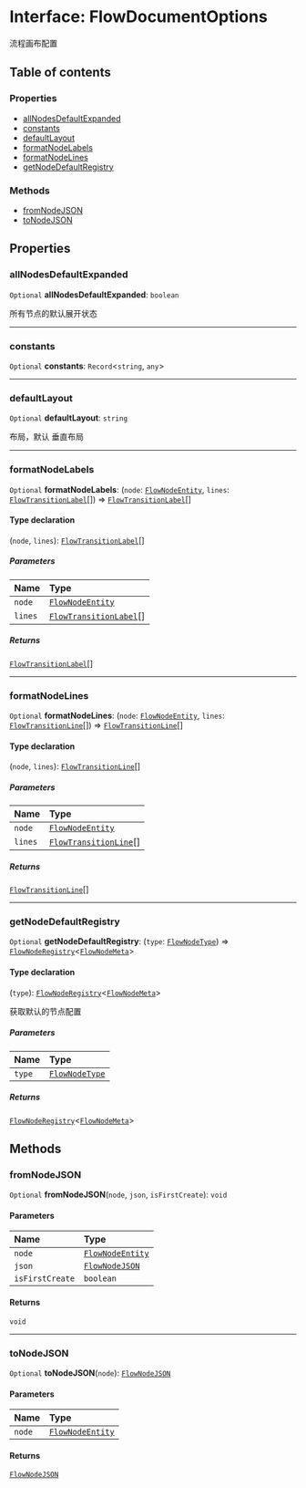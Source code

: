 # Interface: FlowDocumentOptions

流程画布配置

## Table of contents

### Properties

* [allNodesDefaultExpanded](/auto-docs/document/interfaces/FlowDocumentOptions.md#allnodesdefaultexpanded)
* [constants](/auto-docs/document/interfaces/FlowDocumentOptions.md#constants)
* [defaultLayout](/auto-docs/document/interfaces/FlowDocumentOptions.md#defaultlayout)
* [formatNodeLabels](/auto-docs/document/interfaces/FlowDocumentOptions.md#formatnodelabels)
* [formatNodeLines](/auto-docs/document/interfaces/FlowDocumentOptions.md#formatnodelines)
* [getNodeDefaultRegistry](/auto-docs/document/interfaces/FlowDocumentOptions.md#getnodedefaultregistry)

### Methods

* [fromNodeJSON](/auto-docs/document/interfaces/FlowDocumentOptions.md#fromnodejson)
* [toNodeJSON](/auto-docs/document/interfaces/FlowDocumentOptions.md#tonodejson)

## Properties

### allNodesDefaultExpanded

`Optional` **allNodesDefaultExpanded**: `boolean`

所有节点的默认展开状态

***

### constants

`Optional` **constants**: `Record`<`string`, `any`>

***

### defaultLayout

`Optional` **defaultLayout**: `string`

布局，默认 垂直布局

***

### formatNodeLabels

`Optional` **formatNodeLabels**: (`node`: [`FlowNodeEntity`](/auto-docs/document/classes/FlowNodeEntity-1.md), `lines`: [`FlowTransitionLabel`](/auto-docs/document/interfaces/FlowTransitionLabel.md)\[]) => [`FlowTransitionLabel`](/auto-docs/document/interfaces/FlowTransitionLabel.md)\[]

#### Type declaration

(`node`, `lines`): [`FlowTransitionLabel`](/auto-docs/document/interfaces/FlowTransitionLabel.md)\[]

##### Parameters

| Name | Type |
| :------ | :------ |
| `node` | [`FlowNodeEntity`](/auto-docs/document/classes/FlowNodeEntity-1.md) |
| `lines` | [`FlowTransitionLabel`](/auto-docs/document/interfaces/FlowTransitionLabel.md)\[] |

##### Returns

[`FlowTransitionLabel`](/auto-docs/document/interfaces/FlowTransitionLabel.md)\[]

***

### formatNodeLines

`Optional` **formatNodeLines**: (`node`: [`FlowNodeEntity`](/auto-docs/document/classes/FlowNodeEntity-1.md), `lines`: [`FlowTransitionLine`](/auto-docs/document/interfaces/FlowTransitionLine.md)\[]) => [`FlowTransitionLine`](/auto-docs/document/interfaces/FlowTransitionLine.md)\[]

#### Type declaration

(`node`, `lines`): [`FlowTransitionLine`](/auto-docs/document/interfaces/FlowTransitionLine.md)\[]

##### Parameters

| Name | Type |
| :------ | :------ |
| `node` | [`FlowNodeEntity`](/auto-docs/document/classes/FlowNodeEntity-1.md) |
| `lines` | [`FlowTransitionLine`](/auto-docs/document/interfaces/FlowTransitionLine.md)\[] |

##### Returns

[`FlowTransitionLine`](/auto-docs/document/interfaces/FlowTransitionLine.md)\[]

***

### getNodeDefaultRegistry

`Optional` **getNodeDefaultRegistry**: (`type`: [`FlowNodeType`](/auto-docs/document/types/FlowNodeType.md)) => [`FlowNodeRegistry`](/auto-docs/document/interfaces/FlowNodeRegistry-1.md)<[`FlowNodeMeta`](/auto-docs/document/interfaces/FlowNodeMeta.md)>

#### Type declaration

(`type`): [`FlowNodeRegistry`](/auto-docs/document/interfaces/FlowNodeRegistry-1.md)<[`FlowNodeMeta`](/auto-docs/document/interfaces/FlowNodeMeta.md)>

获取默认的节点配置

##### Parameters

| Name | Type |
| :------ | :------ |
| `type` | [`FlowNodeType`](/auto-docs/document/types/FlowNodeType.md) |

##### Returns

[`FlowNodeRegistry`](/auto-docs/document/interfaces/FlowNodeRegistry-1.md)<[`FlowNodeMeta`](/auto-docs/document/interfaces/FlowNodeMeta.md)>

## Methods

### fromNodeJSON

`Optional` **fromNodeJSON**(`node`, `json`, `isFirstCreate`): `void`

#### Parameters

| Name | Type |
| :------ | :------ |
| `node` | [`FlowNodeEntity`](/auto-docs/document/classes/FlowNodeEntity-1.md) |
| `json` | [`FlowNodeJSON`](/auto-docs/document/interfaces/FlowNodeJSON.md) |
| `isFirstCreate` | `boolean` |

#### Returns

`void`

***

### toNodeJSON

`Optional` **toNodeJSON**(`node`): [`FlowNodeJSON`](/auto-docs/document/interfaces/FlowNodeJSON.md)

#### Parameters

| Name | Type |
| :------ | :------ |
| `node` | [`FlowNodeEntity`](/auto-docs/document/classes/FlowNodeEntity-1.md) |

#### Returns

[`FlowNodeJSON`](/auto-docs/document/interfaces/FlowNodeJSON.md)
